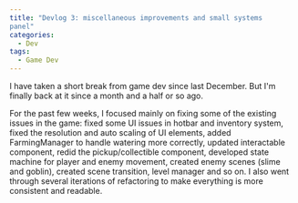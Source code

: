 ```yaml
---
title: "Devlog 3: miscellaneous improvements and small systems
panel"
categories:
  - Dev
tags:
  - Game Dev
---
```


I have taken a short break from game dev since last December. But I'm finally back at it since a month and a half or so ago.

For the past few weeks, I focused mainly on fixing some of the existing issues in
the game: fixed some UI issues in hotbar and inventory system, fixed the resolution
and auto scaling of UI elements, added FarmingManager to handle watering more
correctly, updated interactable component, redid the pickup/collectible component, developed state machine for player
and enemy movement, created enemy scenes (slime and goblin), created scene
transition, level manager and so on. I also went through several iterations of refactoring to make everything is more consistent and
readable.
